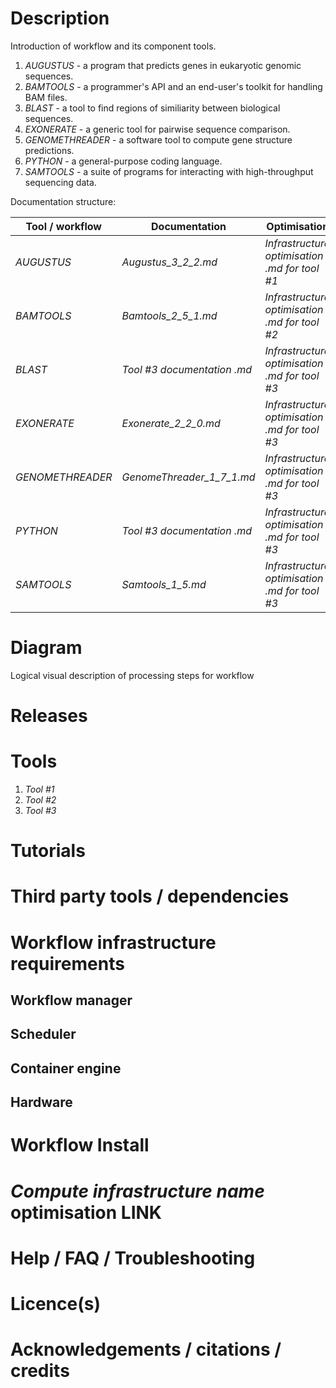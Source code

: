 # Description

Introduction of workflow and its component tools.

1. *AUGUSTUS* 		- a program that predicts genes in eukaryotic genomic sequences.
2. *BAMTOOLS* 		- a programmer's API and an end-user's toolkit for handling BAM files.
3. *BLAST*			- a tool to find regions of similiarity between biological sequences.
4. *EXONERATE* 		- a generic tool for pairwise sequence comparison.
5. *GENOMETHREADER* - a software tool to compute gene structure predictions.
6. *PYTHON*			- a general-purpose coding language.
7. *SAMTOOLS* 		- a suite of programs for interacting with high-throughput sequencing data.


Documentation structure:

|Tool / workflow | Documentation | Optimisation |
|-----------|--------------------------|------------------|
|*AUGUSTUS* | *Augustus_3_2_2.md* | *Infrastructure optimisation .md for tool #1* |
|*BAMTOOLS* | *Bamtools_2_5_1.md* | *Infrastructure optimisation .md for tool #2* |
|*BLAST*    | *Tool #3 documentation .md* | *Infrastructure optimisation .md for tool #3* |
|*EXONERATE* | *Exonerate_2_2_0.md* | *Infrastructure optimisation .md for tool #3* |
|*GENOMETHREADER* | *GenomeThreader_1_7_1.md* | *Infrastructure optimisation .md for tool #3* |
|*PYTHON* | *Tool #3 documentation .md* | *Infrastructure optimisation .md for tool #3* |
|*SAMTOOLS* | *Samtools_1_5.md* | *Infrastructure optimisation .md for tool #3* |

# Diagram

Logical visual description of processing steps for workflow

# Releases

# Tools

1. *Tool #1*
2. *Tool #2*
3. *Tool #3*

# Tutorials 

# Third party tools / dependencies

# Workflow infrastructure requirements

## Workflow manager

## Scheduler

## Container engine

## Hardware

# Workflow Install

# *Compute infrastructure name* optimisation **LINK**

# Help / FAQ / Troubleshooting

# Licence(s)

# Acknowledgements / citations / credits
